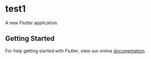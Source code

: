 # test1

A new Flutter application.

## Getting Started

For help getting started with Flutter, view our online
[documentation](https://flutter.io/).
